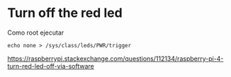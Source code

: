 # Turn off the red led

Como root ejecutar

```
echo none > /sys/class/leds/PWR/trigger
```

https://raspberrypi.stackexchange.com/questions/112134/raspberry-pi-4-turn-red-led-off-via-software
